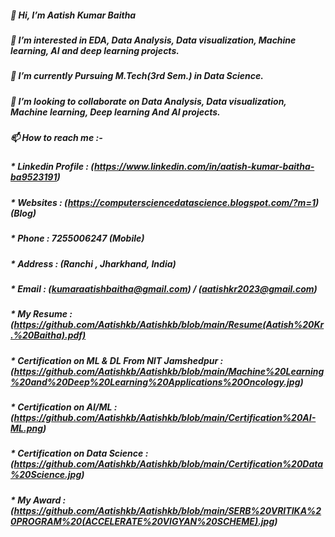 ##### 👋 Hi, I’m Aatish Kumar Baitha
##### 👀 I’m interested in EDA, Data Analysis,  Data visualization, Machine learning, AI and deep learning projects.
##### 🌱 I’m currently Pursuing M.Tech(3rd Sem.) in Data Science.
##### 💞️ I’m looking to collaborate on Data Analysis, Data visualization, Machine learning, Deep learning And AI projects.
##### 📫 How to reach me :-

##### * Linkedin Profile : (https://www.linkedin.com/in/aatish-kumar-baitha-ba9523191)
##### * Websites : (https://computersciencedatascience.blogspot.com/?m=1) (Blog)
##### * Phone :   7255006247 (Mobile)
##### * Address : (Ranchi , Jharkhand, India)
##### * Email : (kumaraatishbaitha@gmail.com) / (aatishkr2023@gmail.com)
##### * My Resume : (https://github.com/Aatishkb/Aatishkb/blob/main/Resume(Aatish%20Kr.%20Baitha).pdf)
##### * Certification on ML & DL From NIT Jamshedpur : (https://github.com/Aatishkb/Aatishkb/blob/main/Machine%20Learning%20and%20Deep%20Learning%20Applications%20Oncology.jpg)
##### * Certification on AI/ML : (https://github.com/Aatishkb/Aatishkb/blob/main/Certification%20AI-ML.png)
##### * Certification on Data Science : (https://github.com/Aatishkb/Aatishkb/blob/main/Certification%20Data%20Science.jpg)
##### * My Award : (https://github.com/Aatishkb/Aatishkb/blob/main/SERB%20VRITIKA%20PROGRAM%20(ACCELERATE%20VIGYAN%20SCHEME).jpg)
